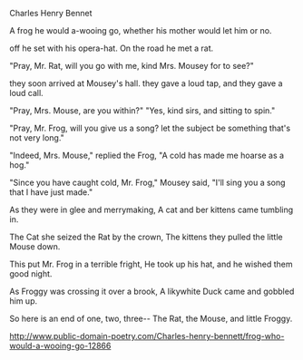 Charles Henry Bennet

A frog he would a-wooing go,
whether his mother would let him or no.

off he set with his opera-hat.
On the road he met a rat.

"Pray, Mr. Rat, will you go with me,
kind Mrs. Mousey for to see?"

they soon arrived at Mousey's hall.
they gave a loud tap, and they gave a loud call.

"Pray, Mrs. Mouse, are you within?"
"Yes, kind sirs, and sitting to spin."

"Pray, Mr. Frog, will you give us a song?
let the subject be something that's not very long."

"Indeed, Mrs. Mouse," replied the Frog,
"A cold has made me hoarse as a hog."

"Since you have caught cold, Mr. Frog," Mousey said,
"I'll sing you a song that I have just made."

As they were in glee and merrymaking,
A cat and ber kittens came tumbling in.

The Cat she seized the Rat by the crown,
The kittens they pulled the little Mouse down.

This put Mr. Frog in a terrible fright,
He took up his hat, and he wished them good night.

As Froggy was crossing it over a brook,
A likywhite Duck came and gobbled him up.

So here is an end of one, two, three--
The Rat, the Mouse, and little Froggy.

http://www.public-domain-poetry.com/Charles-henry-bennett/frog-who-would-a-wooing-go-12866 
